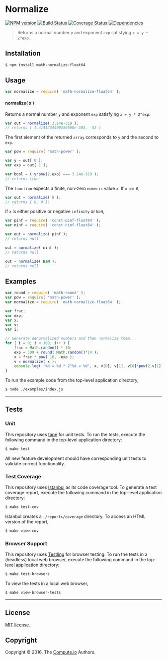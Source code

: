 Normalize
===
[![NPM version][npm-image]][npm-url] [![Build Status][build-image]][build-url] [![Coverage Status][coverage-image]][coverage-url] [![Dependencies][dependencies-image]][dependencies-url]

> Returns a normal number `y` and exponent `exp` satisfying `x = y * 2^exp`.


## Installation

``` bash
$ npm install math-normalize-float64
```


## Usage

``` javascript
var normalize = require( 'math-normalize-float64' );
```

#### normalize( x )

Returns a normal number `y` and exponent `exp` satisfying `x = y * 2^exp`.

``` javascript
var out = normalize( 3.14e-319 );
// returns [ 1.4141234400356668e-303, -52 ]
```

The first element of the returned `array` corresponds to `y` and the second to `exp`.

``` javascript
var pow = require( 'math-power' );

var y = out[ 0 ];
var exp = out[ 1 ];

var bool = ( y*pow(2,exp) === 3.14e-319 );
// returns true
```

The `function` expects a finite, non-zero `numeric` value `x`. If `x == 0`,

``` javascript
var out = normalize( 0 );
// returns [ 0, 0 ];
```

If `x` is either positive or negative `infinity` or `NaN`,

``` javascript
var pinf = require( 'const-pinf-float64' );
var ninf = require( 'const-ninf-float64' );

var out = normalize( pinf );
// returns null

out = normalize( ninf );
// returns null

out = normalize( NaN );
// returns null
```


## Examples

``` javascript
var round = require( 'math-round' );
var pow = require( 'math-power' );
var normalize = require( 'math-normalize-float64' );

var frac;
var exp;
var x;
var v;
var i;

// Generate denormalized numbers and then normalize them...
for ( i = 0; i < 100; i++ ) {
	frac = Math.random() * 10;
	exp = 309 + round( Math.random()*14 );
	x = frac * pow( 10, -exp );
	v = normalize( x );
	console.log( '%d = %d * 2^%d = %d', x, v[0], v[1], v[0]*pow(2,v[1]) );
}
```

To run the example code from the top-level application directory,

``` bash
$ node ./examples/index.js
```


---
## Tests

### Unit

This repository uses [tape][tape] for unit tests. To run the tests, execute the following command in the top-level application directory:

``` bash
$ make test
```

All new feature development should have corresponding unit tests to validate correct functionality.


### Test Coverage

This repository uses [Istanbul][istanbul] as its code coverage tool. To generate a test coverage report, execute the following command in the top-level application directory:

``` bash
$ make test-cov
```

Istanbul creates a `./reports/coverage` directory. To access an HTML version of the report,

``` bash
$ make view-cov
```


### Browser Support

This repository uses [Testling][testling] for browser testing. To run the tests in a (headless) local web browser, execute the following command in the top-level application directory:

``` bash
$ make test-browsers
```

To view the tests in a local web browser,

``` bash
$ make view-browser-tests
```

<!-- [![browser support][browsers-image]][browsers-url] -->


---
## License

[MIT license](http://opensource.org/licenses/MIT).


## Copyright

Copyright &copy; 2016. The [Compute.io][compute-io] Authors.


[npm-image]: http://img.shields.io/npm/v/math-normalize-float64.svg
[npm-url]: https://npmjs.org/package/math-normalize-float64

[build-image]: http://img.shields.io/travis/math-io/normalize-float64/master.svg
[build-url]: https://travis-ci.org/math-io/normalize-float64

[coverage-image]: https://img.shields.io/codecov/c/github/math-io/normalize-float64/master.svg
[coverage-url]: https://codecov.io/github/math-io/normalize-float64?branch=master

[dependencies-image]: http://img.shields.io/david/math-io/normalize-float64.svg
[dependencies-url]: https://david-dm.org/math-io/normalize-float64

[dev-dependencies-image]: http://img.shields.io/david/dev/math-io/normalize-float64.svg
[dev-dependencies-url]: https://david-dm.org/dev/math-io/normalize-float64

[github-issues-image]: http://img.shields.io/github/issues/math-io/normalize-float64.svg
[github-issues-url]: https://github.com/math-io/normalize-float64/issues

[tape]: https://github.com/substack/tape
[istanbul]: https://github.com/gotwarlost/istanbul
[testling]: https://ci.testling.com

[compute-io]: https://github.com/compute-io/
